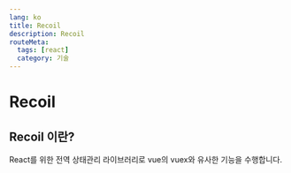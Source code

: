 ```yaml
---
lang: ko
title: Recoil
description: Recoil
routeMeta:
  tags: [react]
  category: 기술
---
```


# Recoil

## Recoil 이란?

React를 위한 전역 상태관리 라이브러리로 vue의 vuex와 유사한 기능을 수행합니다.

## 
